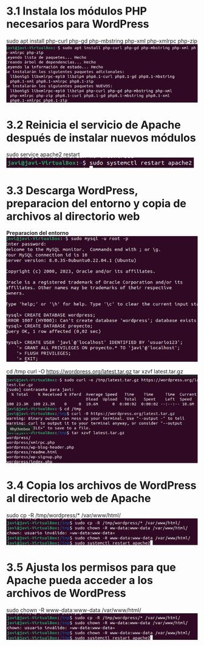 # 3.1 Instala los módulos PHP necesarios para WordPress
sudo apt install php-curl php-gd php-mbstring php-xml php-xmlrpc php-zip
![imagen1](../Foto/installxml.png) 

# 3.2 Reinicia el servicio de Apache después de instalar nuevos módulos
sudo service apache2 restart
![imagen1](../Foto/resetearApache.png) 

# 3.3 Descarga WordPress, preparacion del entorno y copia de archivos al directorio web
**Preparacion del entorno**
![imagen1](../Foto/preparacionEntorno.png) 

cd /tmp
curl -O https://wordpress.org/latest.tar.gz
tar xzvf latest.tar.gz
![imagen1](../Foto/configuracionWordpress1.png) 


# 3.4 Copia los archivos de WordPress al directorio web de Apache
sudo cp -R /tmp/wordpress/* /var/www/html/
![imagen1](../Foto/configuracionWordpress2.png) 


# 3.5 Ajusta los permisos para que Apache pueda acceder a los archivos de WordPress
sudo chown -R www-data:www-data /var/www/html/
![imagen1](../Foto/configuracionWordpress2.png) 
